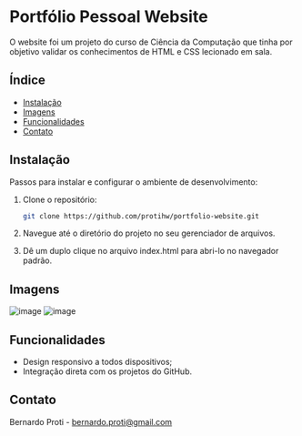 # Portfólio Pessoal Website

O website foi um projeto do curso de Ciência da Computação que tinha por objetivo validar os conhecimentos de HTML e CSS lecionado em sala.

## Índice

- [Instalação](#instalação)
- [Imagens](#imagens)
- [Funcionalidades](#funcionalidades)
- [Contato](#contato)

## Instalação

Passos para instalar e configurar o ambiente de desenvolvimento:

1. Clone o repositório:
    ```sh
    git clone https://github.com/protihw/portfolio-website.git
    ```
2. Navegue até o diretório do projeto no seu gerenciador de arquivos.
   
3. Dê um duplo clique no arquivo index.html para abri-lo no navegador padrão.

## Imagens

![image](https://github.com/protihw/portfolio-website/assets/69305991/2420466b-4932-49e3-acd8-74025cf96d1a)
![image](https://github.com/protihw/portfolio-website/assets/69305991/d9557658-c126-47d1-b773-7d40afac41ed)

## Funcionalidades

- Design responsivo a todos dispositivos;
- Integração direta com os projetos do GitHub.

## Contato

Bernardo Proti - bernardo.proti@gmail.com
